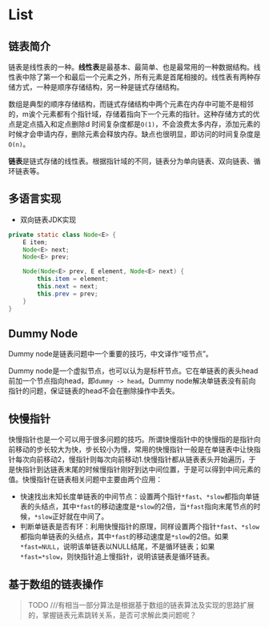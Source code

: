 # List

## 链表简介

链表是线性表的一种。**线性表**是最基本、最简单、也是最常用的一种数据结构。线性表中除了第一个和最后一个元素之外，所有元素是首尾相接的。线性表有两种存储方式，一种是顺序存储结构，另一种是链式存储结构。

数组是典型的顺序存储结构，而链式存储结构中两个元素在内存中可能不是相邻的，m诶个元素都有个指针域，存储着指向下一个元素的指针。这种存储方式的优点是定点插入和定点删除d 时间复杂度都是`O(1)`，不会浪费太多内存，添加元素的时候才会申请内存，删除元素会释放内存。缺点也很明显，即访问的时间复杂度是`O(n)`。

**链表**是链式存储的线性表。根据指针域的不同，链表分为单向链表、双向链表、循环链表等。

## 多语言实现

- 双向链表JDK实现
```java
private static class Node<E> {
    E item;
    Node<E> next;
    Node<E> prev;

    Node(Node<E> prev, E element, Node<E> next) {
        this.item = element;
        this.next = next;
        this.prev = prev;
    }
}
```

## Dummy Node

Dummy node是链表问题中一个重要的技巧，中文译作“哑节点”。

Dummy node是一个虚拟节点，也可以认为是标杆节点。它在单链表的表头head前加一个节点指向head，即`dummy -> head`。Dummy node解决单链表没有前向指针的问题，保证链表的head不会在删除操作中丢失。

## 快慢指针

快慢指针也是一个可以用于很多问题的技巧。所谓快慢指针中的快慢指的是指针向前移动的步长较大为快，步长较小为慢，常用的快慢指针一般是在单链表中让快指针每次向前移动2，慢指针则每次向前移动1.快慢指针都从链表表头开始遍历，于是快指针到达链表末尾的时候慢指针刚好到达中间位置，于是可以得到中间元素的值。快慢指针在链表相关问题中主要由两个应用：

- 快速找出未知长度单链表的中间节点：设置两个指针`*fast`、`*slow`都指向单链表的头结点，其中`*fast`的移动速度是`*slow`的2倍，当`*fast`指向末尾节点的时候，`*slow`正好就在中间了。
- 判断单链表是否有环：利用快慢指针的原理，同样设置两个指针`*fast`、`*slow`都指向单链表的头结点，其中`*fast`的移动速度是`*slow`的2倍。如果`*fast=NULL`，说明该单链表以NULL结尾，不是循环链表；如果`*fast=*slow`，则快指针追上慢指针，说明该链表是循环链表。

## 基于数组的链表操作

> TODO ///有相当一部分算法是根据基于数组的链表算法及实现的思路扩展的，掌握链表元素跳转关系，是否可求解此类问题呢？



